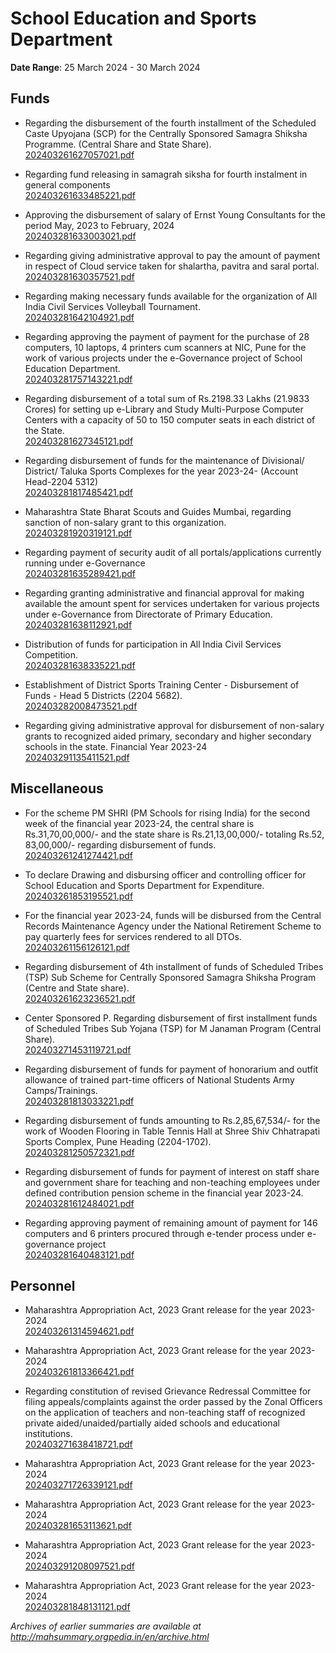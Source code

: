 # School Education and Sports Department

**Date Range**: 25 March 2024 - 30 March 2024


## Funds
- Regarding the disbursement of the fourth installment of the Scheduled Caste Upyojana (SCP) for the Centrally Sponsored Samagra Shiksha Programme. (Central Share and State Share).\
  [202403261627057021.pdf](https://gr.maharashtra.gov.in/Site/Upload/Government%20Resolutions/English/202403261627057021...pdf)

- Regarding fund releasing in samagrah siksha for fourth instalment in general components\
  [202403261633485221.pdf](https://gr.maharashtra.gov.in/Site/Upload/Government%20Resolutions/English/202403261633485221.pdf)

- Approving the disbursement of salary of Ernst  Young Consultants for the period May, 2023 to February, 2024\
  [202403281633003021.pdf](https://gr.maharashtra.gov.in/Site/Upload/Government%20Resolutions/English/202403281633003021.pdf)

- Regarding giving administrative approval to pay the amount of payment in respect of Cloud service taken for shalartha, pavitra and saral portal.\
  [202403281630357521.pdf](https://gr.maharashtra.gov.in/Site/Upload/Government%20Resolutions/English/202403281630357521.pdf)

- Regarding making necessary funds available for the organization of All India Civil Services Volleyball Tournament.\
  [202403281642104921.pdf](https://gr.maharashtra.gov.in/Site/Upload/Government%20Resolutions/English/202403281642104921.pdf)

- Regarding approving the payment of payment for the purchase of 28 computers, 10 laptops, 4 printers cum scanners at NIC, Pune for the work of various projects under the e-Governance project of School Education Department.\
  [202403281757143221.pdf](https://gr.maharashtra.gov.in/Site/Upload/Government%20Resolutions/English/202403281757143221.pdf)

- Regarding disbursement of a total sum of Rs.2198.33 Lakhs (21.9833 Crores) for setting up e-Library and Study Multi-Purpose Computer Centers with a capacity of 50 to 150 computer seats in each district of the State.\
  [202403281627345121.pdf](https://gr.maharashtra.gov.in/Site/Upload/Government%20Resolutions/English/202403281627345121.pdf)

- Regarding disbursement of funds for the maintenance of Divisional/ District/ Taluka Sports Complexes for the year 2023-24- (Account Head-2204 5312)\
  [202403281817485421.pdf](https://gr.maharashtra.gov.in/Site/Upload/Government%20Resolutions/English/202403281817485421.....pdf)

- Maharashtra State Bharat Scouts and Guides Mumbai, regarding sanction of non-salary grant to this organization.\
  [202403281920319121.pdf](https://gr.maharashtra.gov.in/Site/Upload/Government%20Resolutions/English/202403281920319121.pdf)

- Regarding payment of security audit of all portals/applications currently running under e-Governance\
  [202403281635289421.pdf](https://gr.maharashtra.gov.in/Site/Upload/Government%20Resolutions/English/202403281635289421.pdf)

- Regarding granting administrative and financial approval for making available the amount spent for services undertaken for various projects under e-Governance from Directorate of Primary Education.\
  [202403281638112921.pdf](https://gr.maharashtra.gov.in/Site/Upload/Government%20Resolutions/English/202403281638112921.pdf)

- Distribution of funds for participation in All India Civil Services Competition.\
  [202403281638335221.pdf](https://gr.maharashtra.gov.in/Site/Upload/Government%20Resolutions/English/202403281638335221...pdf)

- Establishment of District Sports Training Center - Disbursement of Funds - Head 5 Districts (2204 5682).\
  [202403282008473521.pdf](https://gr.maharashtra.gov.in/Site/Upload/Government%20Resolutions/English/202403282008473521.pdf)

- Regarding giving administrative approval for disbursement of non-salary grants to recognized aided primary, secondary and higher secondary schools in the state. Financial Year 2023-24\
  [202403291135411521.pdf](https://gr.maharashtra.gov.in/Site/Upload/Government%20Resolutions/English/202403291135411521.pdf)

## Miscellaneous
- For the scheme PM SHRI (PM Schools for rising India) for the second week of the financial year 2023-24, the central share is Rs.31,70,00,000/- and the state share is Rs.21,13,00,000/- totaling Rs.52, 83,00,000/- regarding disbursement of funds.\
  [202403261241274421.pdf](https://gr.maharashtra.gov.in/Site/Upload/Government%20Resolutions/English/202403261241274421....pdf)

- To declare Drawing and disbursing officer and controlling officer for School Education and Sports Department for Expenditure.\
  [202403261853195521.pdf](https://gr.maharashtra.gov.in/Site/Upload/Government%20Resolutions/English/202403261853195521.pdf)

- For the financial year 2023-24, funds will be disbursed from the Central Records Maintenance Agency under the National Retirement Scheme to pay quarterly fees for services rendered to all DTOs.\
  [202403261156126121.pdf](https://gr.maharashtra.gov.in/Site/Upload/Government%20Resolutions/English/202403261156126121.pdf)

- Regarding disbursement of 4th installment of funds of Scheduled Tribes (TSP) Sub Scheme for Centrally Sponsored Samagra Shiksha Program (Centre and State share).\
  [202403261623236521.pdf](https://gr.maharashtra.gov.in/Site/Upload/Government%20Resolutions/English/202403261623236521.pdf)

- Center Sponsored P. Regarding disbursement of first installment funds of Scheduled Tribes Sub Yojana (TSP) for M Janaman Program (Central Share).\
  [202403271453119721.pdf](https://gr.maharashtra.gov.in/Site/Upload/Government%20Resolutions/English/202403271453119721.pdf)

- Regarding disbursement of funds for payment of honorarium and outfit allowance of trained part-time officers of National Students Army Camps/Trainings.\
  [202403281813033221.pdf](https://gr.maharashtra.gov.in/Site/Upload/Government%20Resolutions/English/202403281813033221.pdf)

- Regarding disbursement of funds amounting to Rs.2,85,67,534/- for the work of Wooden Flooring in Table Tennis Hall at Shree Shiv Chhatrapati Sports Complex, Pune  Heading (2204-1702).\
  [202403281250572321.pdf](https://gr.maharashtra.gov.in/Site/Upload/Government%20Resolutions/English/202403281250572321.pdf)

- Regarding disbursement of funds for payment of interest on staff share and government share for teaching and non-teaching employees under defined contribution pension scheme in the financial year 2023-24.\
  [202403281612484021.pdf](https://gr.maharashtra.gov.in/Site/Upload/Government%20Resolutions/English/202403281612484021.pdf)

- Regarding approving payment of remaining amount of payment for 146 computers and 6 printers procured through e-tender process under e-governance project\
  [202403281640483121.pdf](https://gr.maharashtra.gov.in/Site/Upload/Government%20Resolutions/English/202403281640483121.pdf)

## Personnel
- Maharashtra Appropriation Act, 2023 Grant release for the year 2023-2024\
  [202403261314594621.pdf](https://gr.maharashtra.gov.in/Site/Upload/Government%20Resolutions/English/202403261314594621.pdf)

- Maharashtra Appropriation Act, 2023 Grant release for the year 2023-2024\
  [202403261813366421.pdf](https://gr.maharashtra.gov.in/Site/Upload/Government%20Resolutions/English/202403261813366421.pdf)

- Regarding constitution of revised Grievance Redressal Committee for filing appeals/complaints against the order passed by the Zonal Officers on the application of teachers and non-teaching staff of recognized private aided/unaided/partially aided schools and educational institutions.\
  [202403271638418721.pdf](https://gr.maharashtra.gov.in/Site/Upload/Government%20Resolutions/English/202403271638418721.pdf)

- Maharashtra Appropriation Act, 2023 Grant release for the year 2023-2024\
  [202403271726339121.pdf](https://gr.maharashtra.gov.in/Site/Upload/Government%20Resolutions/English/202403271726339121.pdf)

- Maharashtra Appropriation Act, 2023 Grant release for the year 2023-2024\
  [202403281653113621.pdf](https://gr.maharashtra.gov.in/Site/Upload/Government%20Resolutions/English/202403281653113621.pdf)

- Maharashtra Appropriation Act, 2023 Grant release for the year 2023-2024\
  [202403291208097521.pdf](https://gr.maharashtra.gov.in/Site/Upload/Government%20Resolutions/English/202403291208097521.pdf)

- Maharashtra Appropriation Act, 2023 Grant release for the year 2023-2024\
  [202403281848131121.pdf](https://gr.maharashtra.gov.in/Site/Upload/Government%20Resolutions/English/202403281848131121.pdf)


*Archives of earlier summaries are available at http://mahsummary.orgpedia.in/en/archive.html*